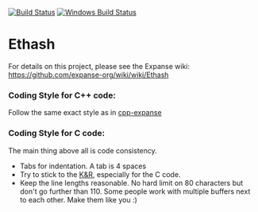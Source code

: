 [![Build Status](https://travis-ci.org/expanse/ethash.svg?branch=master)](https://travis-ci.org/expanse/ethash)
[![Windows Build Status](https://ci.appveyor.com/api/projects/status/github/debris/ethash?branch=master&svg=true)](https://ci.appveyor.com/project/debris/ethash-nr37r/branch/master)

# Ethash

For details on this project, please see the Expanse wiki:
https://github.com/expanse-org/wiki/wiki/Ethash

### Coding Style for C++ code:

Follow the same exact style as in [cpp-expanse](https://github.com/expanse-org/cpp-expanse/blob/develop/CodingStandards.txt)

### Coding Style for C code:

The main thing above all is code consistency.

- Tabs for indentation. A tab is 4 spaces
- Try to stick to the [K&R](http://en.wikipedia.org/wiki/Indent_style#K.26R_style),
  especially for the C code.
- Keep the line lengths reasonable. No hard limit on 80 characters but don't go further
  than 110. Some people work with multiple buffers next to each other.
  Make them like you :)
